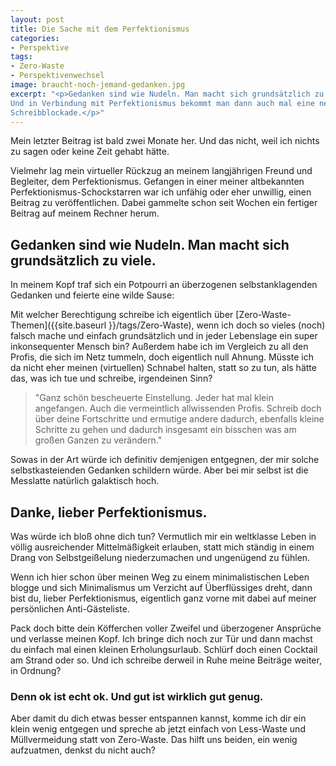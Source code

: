 ```yaml
---
layout: post
title: Die Sache mit dem Perfektionismus
categories:
- Perspektive
tags:
- Zero-Waste
- Perspektivenwechsel
image: braucht-noch-jemand-gedanken.jpg
excerpt: "<p>Gedanken sind wie Nudeln. Man macht sich grundsätzlich zu viele.
Und in Verbindung mit Perfektionismus bekommt man dann auch mal eine nette
Schreibblockade.</p>"
---
```


Mein letzter Beitrag ist bald zwei Monate her. Und das nicht, weil ich nichts zu
sagen oder keine Zeit gehabt hätte.

Vielmehr lag mein virtueller Rückzug an meinem langjährigen Freund und
Begleiter, dem Perfektionismus. Gefangen in einer meiner altbekannten
Perfektionismus-Schockstarren war ich unfähig oder eher unwillig, einen Beitrag
zu veröffentlichen. Dabei gammelte schon seit Wochen ein fertiger Beitrag auf
meinem Rechner herum.

## Gedanken sind wie Nudeln. Man macht sich grundsätzlich zu viele.

In meinem Kopf traf sich ein Potpourri an überzogenen selbstanklagenden Gedanken
und feierte eine wilde Sause:

Mit welcher Berechtigung schreibe ich eigentlich über
[Zero-Waste-Themen]({{site.baseurl }}/tags/Zero-Waste), wenn ich doch so vieles
(noch) falsch mache und einfach grundsätzlich und in jeder Lebenslage ein super
inkonsequenter Mensch bin? Außerdem habe ich im Vergleich zu all den Profis, die
sich im Netz tummeln, doch eigentlich null Ahnung. Müsste ich da nicht eher
meinen (virtuellen) Schnabel halten, statt so zu tun, als hätte das, was ich tue
und schreibe, irgendeinen Sinn?

> "Ganz schön bescheuerte Einstellung. Jeder hat mal klein angefangen. Auch die
vermeintlich allwissenden Profis. Schreib doch über deine Fortschritte und
ermutige andere dadurch, ebenfalls kleine Schritte zu gehen und dadurch
insgesamt ein bisschen was am großen Ganzen zu verändern."

Sowas in der Art würde ich definitiv demjenigen entgegnen, der mir solche
selbstkasteienden Gedanken schildern würde. Aber bei mir selbst ist die
Messlatte natürlich galaktisch hoch.

## Danke, lieber Perfektionismus.

Was würde ich bloß ohne dich tun? Vermutlich mir ein weltklasse Leben in völlig
ausreichender Mittelmäßigkeit erlauben, statt mich ständig in einem Drang von
Selbstgeißelung niederzumachen und ungenügend zu fühlen.

Wenn ich hier schon über meinen Weg zu einem minimalistischen Leben blogge und
sich Minimalismus um Verzicht auf Überflüssiges dreht, dann bist du, lieber
Perfektionismus, eigentlich ganz vorne mit dabei auf meiner persönlichen
Anti-Gästeliste.

Pack doch bitte dein Köfferchen voller Zweifel und überzogener Ansprüche und
verlasse meinen Kopf. Ich bringe dich noch zur Tür und dann machst du einfach
mal einen kleinen Erholungsurlaub. Schlürf doch einen Cocktail am Strand oder
so. Und ich schreibe derweil in Ruhe meine Beiträge weiter, in Ordnung?

### Denn ok ist echt ok. Und gut ist wirklich gut genug.

Aber damit du dich etwas besser entspannen kannst, komme ich dir ein klein wenig
entgegen und spreche ab jetzt einfach von Less-Waste und Müllvermeidung statt
von Zero-Waste. Das hilft uns beiden, ein wenig aufzuatmen, denkst du nicht
auch?
